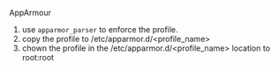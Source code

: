AppArmour

1. use `apparmor_parser` to enforce the profile. <br> 
2. copy the profile to /etc/apparmor.d/<profile_name>
3. chown the profile in the /etc/apparmor.d/<profile_name> location to root:root


